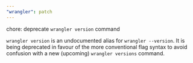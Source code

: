 ```yaml
---
"wrangler": patch
---
```


chore: deprecate `wrangler version` command

`wrangler version` is an undocumented alias for `wrangler --version`. It is being deprecated in favour of the more conventional flag syntax to avoid confusion with a new (upcoming) `wrangler versions` command.
